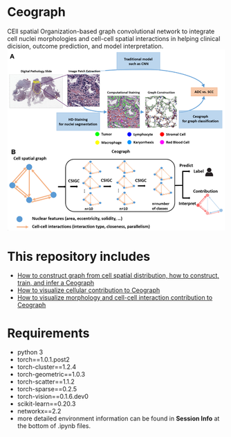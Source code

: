# Ceograph
CEll spatial Organization-based graph convolutional network to integrate cell nuclei morphologies and cell-cell spatial interactions in helping clinical dicision, outcome prediction, and model interpretation. 
![Overview](./assets/fig1.PNG)

# This repository includes
* [How to construct graph from cell spatial distribution, how to construct, train, and infer a Ceograph](./scripts/ceograph_training_and_inference.ipynb)
* [How to visualize cellular contribution to Ceograph](./scripts/visualize_cellular_contribution_to_ceograph.ipynb)
* [How to visualize morphology and cell-cell interaction contribution to Ceograph](./scripts/visualize_morphology_and_cell-cell_interaction_contribution_to_ceograph.ipynb)

# Requirements
* python 3
* torch==1.0.1.post2
* torch-cluster==1.2.4
* torch-geometric==1.0.3
* torch-scatter==1.1.2
* torch-sparse==0.2.5
* torch-vision==0.1.6.dev0
* scikit-learn==0.20.3
* networkx==2.2
* more detailed environment information can be found in __Session Info__ at the bottom of .ipynb files.
